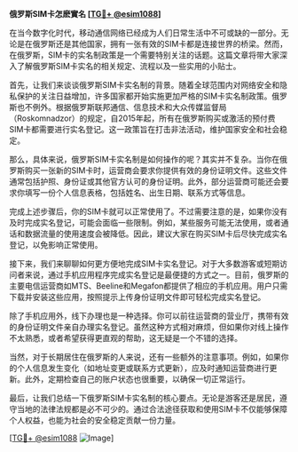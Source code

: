 **俄罗斯SIM卡怎麽實名 [[TG💪+ @esim1088](https://t.me/s/esim1088)]**

在当今数字化时代，移动通信网络已经成为人们日常生活中不可或缺的一部分。无论是在俄罗斯还是其他国家，拥有一张有效的SIM卡都是连接世界的桥梁。然而，在俄罗斯，SIM卡的实名制政策是一个需要特别关注的话题。这篇文章将带大家深入了解俄罗斯SIM卡实名的相关规定、流程以及一些实用的小贴士。

首先，让我们来谈谈俄罗斯SIM卡实名制的背景。随着全球范围内对网络安全和隐私保护的关注日益增加，许多国家都开始实施更加严格的SIM卡实名制政策。俄罗斯也不例外。根据俄罗斯联邦通信、信息技术和大众传媒监督局（Roskomnadzor）的规定，自2015年起，所有在俄罗斯购买或激活的预付费SIM卡都需要进行实名登记。这一政策旨在打击非法活动，维护国家安全和社会稳定。

那么，具体来说，俄罗斯SIM卡实名制是如何操作的呢？其实并不复杂。当你在俄罗斯购买一张新的SIM卡时，运营商会要求你提供有效的身份证明文件。这些文件通常包括护照、身份证或其他官方认可的身份证明。此外，部分运营商可能还会要求你填写一份个人信息表格，包括姓名、出生日期、联系方式等信息。

完成上述步骤后，你的SIM卡就可以正常使用了。不过需要注意的是，如果你没有及时完成实名登记，可能会面临一些限制。例如，某些服务可能无法使用，或者通话和数据流量的使用速度会被降低。因此，建议大家在购买SIM卡后尽快完成实名登记，以免影响正常使用。

接下来，我们来聊聊如何更方便地完成SIM卡实名登记。对于大多数游客或短期访问者来说，通过手机应用程序完成实名登记是最便捷的方式之一。目前，俄罗斯的主要电信运营商如MTS、Beeline和Megafon都提供了相应的手机应用。用户只需下载并安装这些应用，按照提示上传身份证明文件即可轻松完成实名登记。

除了手机应用外，线下办理也是一种选择。你可以前往运营商的营业厅，携带有效的身份证明文件亲自办理实名登记。虽然这种方式相对麻烦，但如果你对线上操作不太熟悉，或者希望获得更直观的帮助，这无疑是一个不错的选择。

当然，对于长期居住在俄罗斯的人来说，还有一些额外的注意事项。例如，如果你的个人信息发生变化（如地址变更或联系方式更新），应及时通知运营商进行更新。此外，定期检查自己的账户状态也很重要，以确保一切正常运行。

最后，让我们总结一下俄罗斯SIM卡实名制的核心要点。无论是游客还是居民，遵守当地的法律法规都是必不可少的。通过合法途径获取和使用SIM卡不仅能够保障个人权益，也能为社会的安全稳定贡献一份力量。

[[TG💪+ @esim1088](https://t.me/s/esim1088) ![Image](https://i.postimg.cc/4NQfJmqS/Snipaste-2025-05-13-00-14-12.png)]